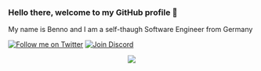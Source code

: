 ### Hello there, welcome to my GitHub profile 👋

My name is Benno and I am a self-thaugh Software Engineer from Germany

<div align="center">
  <p align="left">
	<a href="https://twitter.com/DevBenno"><img src="https://img.shields.io/twitter/follow/DevBenno.svg?label=BennoDev" alt="Follow me on Twitter"></a>
	<a href="https://discord.gg/9Edsb3z"><img src="https://discordapp.com/api/guilds/637567797446180874/embed.png" alt="Join Discord"></a>
  </p>
  <img src="https://media.discordapp.net/attachments/485769943871389720/710483087754264646/image0.gif">
</div>

